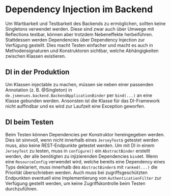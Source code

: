 # Dependency Injection im Backend
Um Wartbarkeit und Testbarkeit des Backends zu ermöglichen, sollten keine Singletons verwendet werden. 
Diese sind zwar auch über Umwege mit Reflections testbar, können aber trotzdem Nebeneffekte herbeiführen. 
Stattdessen werden Dependencies über Dependency Injection zur Verfügung gestellt. Dies macht Testen einfacher 
und macht es auch in Methodensignaturen und Konstruktoren sichtbar, welche Abhängigkeiten zwischen
Klassen existieren.

## DI in der Produktion
Um Klassen injectable zu machen, müssen sie neben einer passenden Annotation (z. B. @Singleton)
in `de.jsmenues.backend.BackendApplicationBinder` per `bind(...)` an eine Klasse gebunden werden. 
Ansonsten ist die Klasse für das DI-Framework nicht auffindbar und es wird zur Laufzeit eine
Exception geworfen.

## DI beim Testen
Beim Testen können Dependencies per Konstruktor hereingegeben werden. Dies ist sinnvoll, wenn nicht
innerhalb eines `JerseyTest`s getestet werden muss, also keine REST-Endpunkte getestet werden.
Um mit DI in einem `JerseyTest` zu testen, muss in `configure()` ein `AbstractBinder` erstellt werden,
der alle benötigten zu injizierenden Dependencies `bind`et. Wenn eine `ResourceConfig` verwendet
wird, welche bereits eine Dependency eines Typs deklariert, muss innerhalb des `AbstractBinder`s
mit `ranked(...)` die Priorität überschrieben werden.
Auch muss bei zugriffsgeschützten Endpunkten eventuell eine Implementierung von `AuthenticationFilter`
zur Verfügung gestellt werden, um keine Zugriffskontrolle beim Testen durchzuführen.